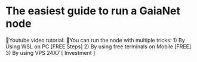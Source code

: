 <h1>The easiest guide to run a GaiaNet node</h1>
<h>💎Youtube video tutorial:</h>
<h>💎You can run the node with multiple tricks:</h>
1) By Using WSL on PC [FREE Steps]
2) By using free terminals on Mobile [FREE]
3) By using VPS 24X7 [ Investment ]

